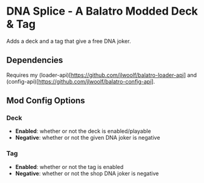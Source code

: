 # DNA Splice - A Balatro Modded Deck & Tag
Adds a deck and a tag that give a free DNA joker.

## Dependencies
Requires my (loader-api)[https://github.com/jlwoolf/balatro-loader-api] and (config-api)[https://github.com/jlwoolf/balatro-config-api].

## Mod Config Options
### Deck
- **Enabled**: whether or not the deck is enabled/playable
- **Negative**: whether or not the given DNA joker is negative

### Tag
- **Enabled**: whether or not the tag is enabled
- **Negative**: whether or not the shop DNA joker is negative